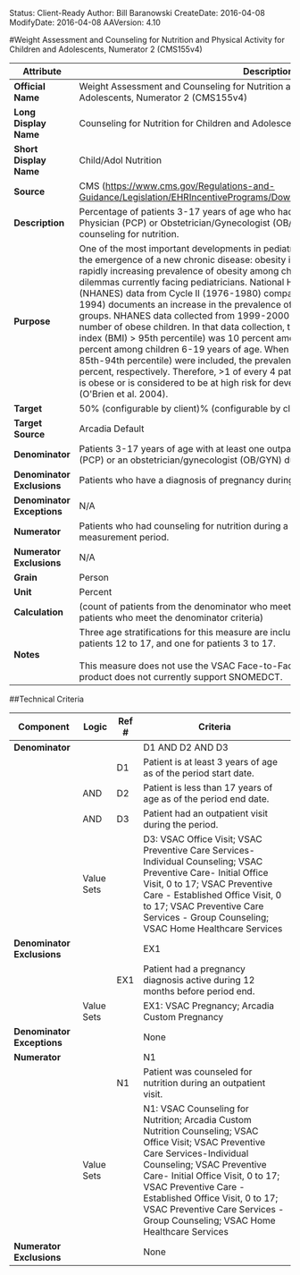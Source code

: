 Status: Client-Ready
Author: Bill Baranowski
CreateDate: 2016-04-08
ModifyDate: 2016-04-08
AAVersion: 4.10

#Weight Assessment and Counseling for Nutrition and Physical Activity for Children and Adolescents, Numerator 2 (CMS155v4)

| Attribute | Description |
| --------- | ----------- |
| **Official Name** | Weight Assessment and Counseling for Nutrition and Physical Activity for Children and Adolescents, Numerator 2 (CMS155v4) |
| **Long Display Name** | Counseling for Nutrition for Children and Adolescents (CMS155v4) |
| **Short Display Name** | Child/Adol Nutrition |
| **Source** | CMS (https://www.cms.gov/Regulations-and-Guidance/Legislation/EHRIncentivePrograms/Downloads/eCQM_2014_EP_June2015.zip) |
| **Description** | Percentage of patients 3-17 years of age who had an outpatient visit with a Primary Care Physician (PCP) or Obstetrician/Gynecologist (OB/GYN) and who had evidence of counseling for nutrition. |
| **Purpose** | One of the most important developments in pediatrics in the past two decades has been the emergence of a new chronic disease: obesity in childhood and adolescence. The rapidly increasing prevalence of obesity among children is one of the most challenging dilemmas currently facing pediatricians. National Health and Nutrition Examination Survey (NHANES) data from Cycle II (1976-1980) compared with data from Cycle III (1988-1994) documents an increase in the prevalence of obesity in all age, ethnic, and gender groups. NHANES data collected from 1999-2000 revealed a continued increase in the number of obese children. In that data collection, the prevalence of obesity (body mass index (BMI) > 95th percentile) was 10 percent among children 2-5 years of age and 15 percent among children 6-19 years of age. When children at risk for obesity (BMI of 85th-94th percentile) were included, the prevalence increased to 20 percent and 30 percent, respectively. Therefore, >1 of every 4 patients examined by pediatricians either is obese or is considered to be at high risk for developing this challenging health problem (O'Brien et al. 2004). |
| **Target** | 50% (configurable by client)% (configurable by client) |
| **Target Source** | Arcadia Default |
| **Denominator** | Patients 3-17 years of age with at least one outpatient visit with a primary care physician (PCP) or an obstetrician/gynecologist (OB/GYN) during the measurement period. |
| **Denominator Exclusions** | Patients who have a diagnosis of pregnancy during the measurement period. |
| **Denominator Exceptions** | N/A |
| **Numerator** | Patients who had counseling for nutrition during a visit that occurs during the measurement period. |
| **Numerator Exclusions** | N/A |
| **Grain** | Person |
| **Unit** | Percent |
| **Calculation** | (count of patients from the denominator who meet the numerator criteria) / (count of patients who meet the denominator criteria) |
| **Notes** | Three age stratifications for this measure are included: one for patients 3 to 11, one for patients 12 to 17, and one for patients 3 to 17.<br><br>This measure does not use the VSAC Face-to-Face Interaction value set because the product does not currently support SNOMEDCT. |


##Technical Criteria

| Component | Logic | Ref # | Criteria |
| --------- | ----- | ----- | -------- |
| **Denominator** | | | D1 AND D2 AND D3 |
| |  | D1 | Patient is at least 3 years of age as of the period start date. |
| | AND | D2 | Patient is less than 17 years of age as of the period end date. |
| | AND | D3 | Patient had an outpatient visit during the period. |
| | Value Sets | | D3: VSAC Office Visit; VSAC Preventive Care Services-Individual Counseling; VSAC Preventive Care- Initial Office Visit, 0 to 17; VSAC Preventive Care - Established Office Visit, 0 to 17; VSAC Preventive Care Services - Group Counseling; VSAC Home Healthcare Services |
| **Denominator Exclusions** | | | EX1 |
| |  | EX1 | Patient had a pregnancy diagnosis active during 12 months before period end. |
| | Value Sets | | EX1: VSAC Pregnancy; Arcadia Custom Pregnancy |
| **Denominator Exceptions** | | | None |
| **Numerator** | | | N1 |
| |  | N1 | Patient was counseled for nutrition during an outpatient visit. |
| | Value Sets | | N1: VSAC Counseling for Nutrition; Arcadia Custom Nutrition Counseling; VSAC Office Visit; VSAC Preventive Care Services-Individual Counseling; VSAC Preventive Care- Initial Office Visit, 0 to 17; VSAC Preventive Care - Established Office Visit, 0 to 17; VSAC Preventive Care Services - Group Counseling; VSAC Home Healthcare Services |
| **Numerator Exclusions** | | | None |
